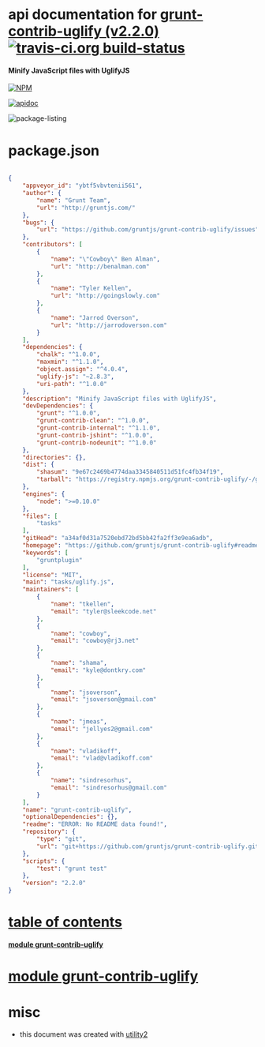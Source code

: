 # api documentation for  [grunt-contrib-uglify (v2.2.0)](https://github.com/gruntjs/grunt-contrib-uglify#readme)  [![travis-ci.org build-status](https://api.travis-ci.org/npmdoc/node-npmdoc-grunt-contrib-uglify.svg)](https://travis-ci.org/npmdoc/node-npmdoc-grunt-contrib-uglify)
#### Minify JavaScript files with UglifyJS

[![NPM](https://nodei.co/npm/grunt-contrib-uglify.png?downloads=true)](https://www.npmjs.com/package/grunt-contrib-uglify)

[![apidoc](https://npmdoc.github.io/node-npmdoc-grunt-contrib-uglify/build/screen-capture.buildNpmdoc.browser._2Fhome_2Ftravis_2Fbuild_2Fnpmdoc_2Fnode-npmdoc-grunt_contrib_uglify_2Ftmp_2Fbuild_2Fapidoc.html.png)](https://npmdoc.github.io/node-npmdoc-grunt-contrib-uglify/build..beta..travis-ci.org/apidoc.html)

![package-listing](https://npmdoc.github.io/node-npmdoc-grunt-contrib-uglify/build/screen-capture.npmPackageListing.svg)



# package.json

```json

{
    "appveyor_id": "ybtf5vbvtenii561",
    "author": {
        "name": "Grunt Team",
        "url": "http://gruntjs.com/"
    },
    "bugs": {
        "url": "https://github.com/gruntjs/grunt-contrib-uglify/issues"
    },
    "contributors": [
        {
            "name": "\"Cowboy\" Ben Alman",
            "url": "http://benalman.com"
        },
        {
            "name": "Tyler Kellen",
            "url": "http://goingslowly.com"
        },
        {
            "name": "Jarrod Overson",
            "url": "http://jarrodoverson.com"
        }
    ],
    "dependencies": {
        "chalk": "^1.0.0",
        "maxmin": "^1.1.0",
        "object.assign": "^4.0.4",
        "uglify-js": "~2.8.3",
        "uri-path": "^1.0.0"
    },
    "description": "Minify JavaScript files with UglifyJS",
    "devDependencies": {
        "grunt": "^1.0.0",
        "grunt-contrib-clean": "^1.0.0",
        "grunt-contrib-internal": "^1.1.0",
        "grunt-contrib-jshint": "^1.0.0",
        "grunt-contrib-nodeunit": "^1.0.0"
    },
    "directories": {},
    "dist": {
        "shasum": "9e67c2469b4774daa3345840511d51fc4fb34f19",
        "tarball": "https://registry.npmjs.org/grunt-contrib-uglify/-/grunt-contrib-uglify-2.2.0.tgz"
    },
    "engines": {
        "node": ">=0.10.0"
    },
    "files": [
        "tasks"
    ],
    "gitHead": "a34af0d31a7520ebd72bd5bb42fa2ff3e9ea6adb",
    "homepage": "https://github.com/gruntjs/grunt-contrib-uglify#readme",
    "keywords": [
        "gruntplugin"
    ],
    "license": "MIT",
    "main": "tasks/uglify.js",
    "maintainers": [
        {
            "name": "tkellen",
            "email": "tyler@sleekcode.net"
        },
        {
            "name": "cowboy",
            "email": "cowboy@rj3.net"
        },
        {
            "name": "shama",
            "email": "kyle@dontkry.com"
        },
        {
            "name": "jsoverson",
            "email": "jsoverson@gmail.com"
        },
        {
            "name": "jmeas",
            "email": "jellyes2@gmail.com"
        },
        {
            "name": "vladikoff",
            "email": "vlad@vladikoff.com"
        },
        {
            "name": "sindresorhus",
            "email": "sindresorhus@gmail.com"
        }
    ],
    "name": "grunt-contrib-uglify",
    "optionalDependencies": {},
    "readme": "ERROR: No README data found!",
    "repository": {
        "type": "git",
        "url": "git+https://github.com/gruntjs/grunt-contrib-uglify.git"
    },
    "scripts": {
        "test": "grunt test"
    },
    "version": "2.2.0"
}
```



# <a name="apidoc.tableOfContents"></a>[table of contents](#apidoc.tableOfContents)

#### [module grunt-contrib-uglify](#apidoc.module.grunt-contrib-uglify)



# <a name="apidoc.module.grunt-contrib-uglify"></a>[module grunt-contrib-uglify](#apidoc.module.grunt-contrib-uglify)



# misc
- this document was created with [utility2](https://github.com/kaizhu256/node-utility2)
